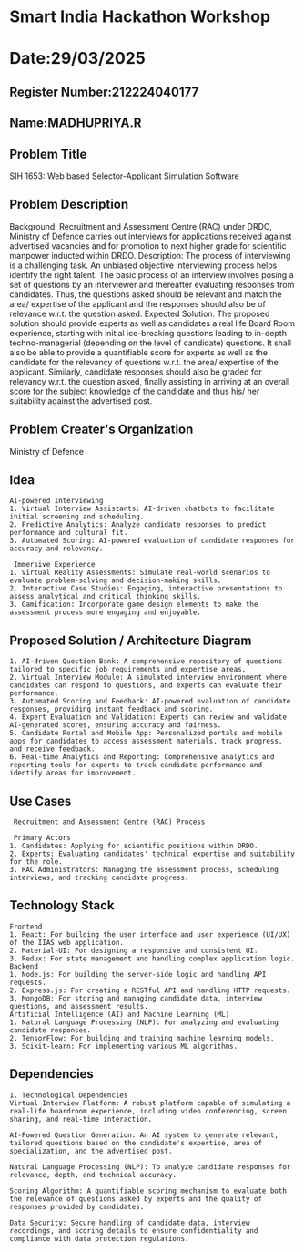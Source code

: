 # Smart India Hackathon Workshop

# Date:29/03/2025

## Register Number:212224040177

## Name:MADHUPRIYA.R

## Problem Title
SIH 1653: Web based Selector-Applicant Simulation Software

## Problem Description
Background: Recruitment and Assessment Centre (RAC) under DRDO, Ministry of Defence carries out interviews for applications received against advertised vacancies and for promotion to next higher grade for scientific manpower inducted within DRDO. Description: The process of interviewing is a challenging task. An unbiased objective interviewing process helps identify the right talent. The basic process of an interview involves posing a set of questions by an interviewer and thereafter evaluating responses from candidates. Thus, the questions asked should be relevant and match the area/ expertise of the applicant and the responses should also be of relevance w.r.t. the question asked. Expected Solution: The proposed solution should provide experts as well as candidates a real life Board Room experience, starting with initial ice-breaking questions leading to in-depth techno-managerial (depending on the level of candidate) questions. It shall also be able to provide a quantifiable score for experts as well as the candidate for the relevancy of questions w.r.t. the area/ expertise of the applicant. Similarly, candidate responses should also be graded for relevancy w.r.t. the question asked, finally assisting in arriving at an overall score for the subject knowledge of the candidate and thus his/ her suitability against the advertised post.

## Problem Creater's Organization
Ministry of Defence

## Idea
~~~
AI-powered Interviewing
1. Virtual Interview Assistants: AI-driven chatbots to facilitate initial screening and scheduling.
2. Predictive Analytics: Analyze candidate responses to predict performance and cultural fit.
3. Automated Scoring: AI-powered evaluation of candidate responses for accuracy and relevancy.

 Immersive Experience
1. Virtual Reality Assessments: Simulate real-world scenarios to evaluate problem-solving and decision-making skills.
2. Interactive Case Studies: Engaging, interactive presentations to assess analytical and critical thinking skills.
3. Gamification: Incorporate game design elements to make the assessment process more engaging and enjoyable.
~~~

## Proposed Solution / Architecture Diagram
```
1. AI-driven Question Bank: A comprehensive repository of questions tailored to specific job requirements and expertise areas.
2. Virtual Interview Module: A simulated interview environment where candidates can respond to questions, and experts can evaluate their performance.
3. Automated Scoring and Feedback: AI-powered evaluation of candidate responses, providing instant feedback and scoring.
4. Expert Evaluation and Validation: Experts can review and validate AI-generated scores, ensuring accuracy and fairness.
5. Candidate Portal and Mobile App: Personalized portals and mobile apps for candidates to access assessment materials, track progress, and receive feedback.
6. Real-time Analytics and Reporting: Comprehensive analytics and reporting tools for experts to track candidate performance and identify areas for improvement.

```

## Use Cases
```
 Recruitment and Assessment Centre (RAC) Process

 Primary Actors
1. Candidates: Applying for scientific positions within DRDO.
2. Experts: Evaluating candidates' technical expertise and suitability for the role.
3. RAC Administrators: Managing the assessment process, scheduling interviews, and tracking candidate progress.

```

## Technology Stack
```
Frontend
1. React: For building the user interface and user experience (UI/UX) of the IIAS web application.
2. Material-UI: For designing a responsive and consistent UI.
3. Redux: For state management and handling complex application logic.
Backend
1. Node.js: For building the server-side logic and handling API requests.
2. Express.js: For creating a RESTful API and handling HTTP requests.
3. MongoDB: For storing and managing candidate data, interview questions, and assessment results.
Artificial Intelligence (AI) and Machine Learning (ML)
1. Natural Language Processing (NLP): For analyzing and evaluating candidate responses.
2. TensorFlow: For building and training machine learning models.
3. Scikit-learn: For implementing various ML algorithms.
```

## Dependencies
```
1. Technological Dependencies
Virtual Interview Platform: A robust platform capable of simulating a real-life boardroom experience, including video conferencing, screen sharing, and real-time interaction.

AI-Powered Question Generation: An AI system to generate relevant, tailored questions based on the candidate's expertise, area of specialization, and the advertised post.

Natural Language Processing (NLP): To analyze candidate responses for relevance, depth, and technical accuracy.

Scoring Algorithm: A quantifiable scoring mechanism to evaluate both the relevance of questions asked by experts and the quality of responses provided by candidates.

Data Security: Secure handling of candidate data, interview recordings, and scoring details to ensure confidentiality and compliance with data protection regulations.
```
